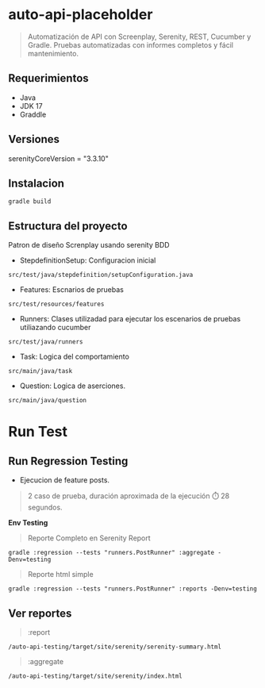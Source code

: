 # auto-api-placeholder
> Automatización de API con Screenplay, Serenity, REST, Cucumber y Gradle. Pruebas automatizadas con informes completos y fácil mantenimiento.


## Requerimientos
- Java
- JDK 17
- Graddle

## Versiones

serenityCoreVersion = "3.3.10"

## Instalacion

```
gradle build
```

## Estructura del proyecto

Patron de diseño Screnplay usando serenity BDD

- StepdefinitionSetup: Configuracion inicial

```
src/test/java/stepdefinition/setupConfiguration.java
```
- Features: Escnarios de pruebas
````
src/test/resources/features
````
- Runners: Clases utilizadad para ejecutar los escenarios de pruebas utiliazando cucumber
````
src/test/java/runners
````
- Task: Logica del comportamiento
```
src/main/java/task
```

- Question: Logica de aserciones.
````
src/main/java/question
````
# Run Test

## Run Regression Testing


- Ejecucion de feature posts.
> 2 caso de prueba, duración aproximada de la ejecución ⏱️ 28 segundos.

**Env Testing**
>Reporte Completo en Serenity Report

````
gradle :regression --tests "runners.PostRunner" :aggregate -Denv=testing
````
> Reporte html simple
````
gradle :regression --tests "runners.PostRunner" :reports -Denv=testing
````


## Ver reportes

> :report
```
/auto-api-testing/target/site/serenity/serenity-summary.html
```

> :aggregate
```
/auto-api-testing/target/site/serenity/index.html
```

